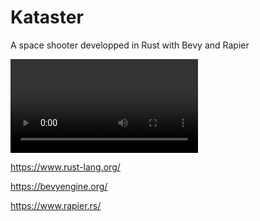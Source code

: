 # Kataster
A space shooter developped in Rust with Bevy and Rapier

![](media/Kataster_demo.mp4)

https://www.rust-lang.org/

https://bevyengine.org/

https://www.rapier.rs/
